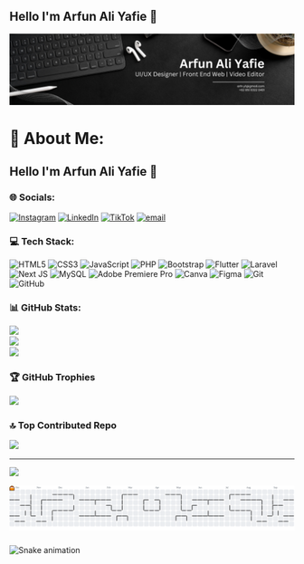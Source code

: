 ## Hello I'm Arfun Ali Yafie 👋
![panel](img/panel.png)
<!--
**Arflifie/Arflifie** is a ✨ _special_ ✨ repository because its `README.md` (this file) appears on your GitHub profile.

-
-->
# 💫 About Me:
## Hello I'm Arfun Ali Yafie 👋


### 🌐 Socials:
[![Instagram](https://img.shields.io/badge/Instagram-%23E4405F.svg?logo=Instagram&logoColor=white)](https://instagram.com/ar.yaf_) [![LinkedIn](https://img.shields.io/badge/LinkedIn-%230077B5.svg?logo=linkedin&logoColor=white)](https://linkedin.com/in/ArfunAliYafie) [![TikTok](https://img.shields.io/badge/TikTok-%23000000.svg?logo=TikTok&logoColor=white)](https://tiktok.com/@arfnyaf_) [![email](https://img.shields.io/badge/Email-D14836?logo=gmail&logoColor=white)](mailto:arfn.yf@gmail.com) 

### 💻 Tech Stack:
![HTML5](https://img.shields.io/badge/html5-%23E34F26.svg?style=for-the-badge&logo=html5&logoColor=white) ![CSS3](https://img.shields.io/badge/css3-%231572B6.svg?style=for-the-badge&logo=css3&logoColor=white) ![JavaScript](https://img.shields.io/badge/javascript-%23323330.svg?style=for-the-badge&logo=javascript&logoColor=%23F7DF1E) ![PHP](https://img.shields.io/badge/php-%23777BB4.svg?style=for-the-badge&logo=php&logoColor=white) ![Bootstrap](https://img.shields.io/badge/bootstrap-%238511FA.svg?style=for-the-badge&logo=bootstrap&logoColor=white) ![Flutter](https://img.shields.io/badge/Flutter-%2302569B.svg?style=for-the-badge&logo=Flutter&logoColor=white) ![Laravel](https://img.shields.io/badge/laravel-%23FF2D20.svg?style=for-the-badge&logo=laravel&logoColor=white) ![Next JS](https://img.shields.io/badge/Next-black?style=for-the-badge&logo=next.js&logoColor=white) ![MySQL](https://img.shields.io/badge/mysql-4479A1.svg?style=for-the-badge&logo=mysql&logoColor=white) ![Adobe Premiere Pro](https://img.shields.io/badge/Adobe%20Premiere%20Pro-9999FF.svg?style=for-the-badge&logo=Adobe%20Premiere%20Pro&logoColor=white) ![Canva](https://img.shields.io/badge/Canva-%2300C4CC.svg?style=for-the-badge&logo=Canva&logoColor=white) ![Figma](https://img.shields.io/badge/figma-%23F24E1E.svg?style=for-the-badge&logo=figma&logoColor=white) ![Git](https://img.shields.io/badge/git-%23F05033.svg?style=for-the-badge&logo=git&logoColor=white) ![GitHub](https://img.shields.io/badge/github-%23121011.svg?style=for-the-badge&logo=github&logoColor=white)

### 📊 GitHub Stats:
![](https://github-readme-stats.vercel.app/api?username=Arflifie&theme=dark&hide_border=false&include_all_commits=true&count_private=false)<br/>
![](https://nirzak-streak-stats.vercel.app/?user=Arflifie&theme=dark&hide_border=false)<br/>
![](https://github-readme-stats.vercel.app/api/top-langs/?username=Arflifie&theme=dark&hide_border=false&include_all_commits=true&count_private=false&layout=compact)

### 🏆 GitHub Trophies
![](https://github-profile-trophy.vercel.app/?username=Arflifie&theme=radical&no-frame=false&no-bg=true&margin-w=4)

### 🔝 Top Contributed Repo
![](https://github-contributor-stats.vercel.app/api?username=Arflifie&limit=5&theme=dark&combine_all_yearly_contributions=true)

---
[![](https://visitcount.itsvg.in/api?id=Arflifie&icon=0&color=0)](https://visitcount.itsvg.in)

<picture>
  <source media="(prefers-color-scheme: dark)" srcset="https://raw.githubusercontent.com/Arflifie/Arflifie/output/pacman-contribution-graph-dark.svg">
  <source media="(prefers-color-scheme: light)" srcset="https://raw.githubusercontent.com/Arflifie/Arflifie/output/pacman-contribution-graph.svg">
  <img alt="pacman contribution graph" src="https://raw.githubusercontent.com/Arflifie/Arflifie/output/pacman-contribution-graph.svg">
</picture>

###

<img src="https://raw.githubusercontent.com/Arflifie/Arflifie/output/snake.svg" alt="Snake animation" />

###


<!-- Proudly created with GPRM ( https://gprm.itsvg.in ) -->
<!-- 


### Skills
[![My Skills](https://skillicons.dev/icons?i=figma,html,css,bootstrap,javascript,php,next,laravel,mysql,premiere&perline=10)](https://skillicons.dev)


<img src="img/versi-gif2.gif" alt="gif" height="250" style="text-align: center;">

### Connect with me
![https://gmail.com/arfn.yf@gmail.com](https://img.shields.io/badge/Gmail-D14836?style=for-the-badge&logo=gmail&logoColor=white)
![https://linkedin.com/arfunaliyafie](https://img.shields.io/badge/LinkedIn-0077B5?style=for-the-badge&logo=linkedin&logoColor=white)
![https://instagram.com/ar.yaf_](https://img.shields.io/badge/Instagram-E4405F?style=for-the-badge&logo=instagram&logoColor=white)
![https://tiktok.com/arnyaf_](https://img.shields.io/badge/TikTok-000000?style=for-the-badge&logo=tiktok&logoColor=white)

### My github stats
[![Arflifie's GitHub stats](https://github-readme-stats.vercel.app/api?username=arflifie&show_icons=true&theme=cobalt&locale=)](https://github.com/Arflifie/github-readme-stats)  -->